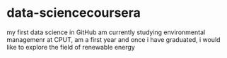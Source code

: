 # data-sciencecoursera
my first data science in GitHub
am currently studying environmental managemenr at CPUT, am a first year and once i have graduated, i would like to explore the field of renewable energy

